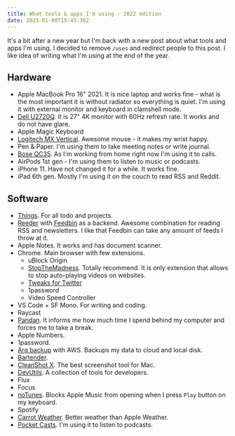 ```yaml
---
title: What tools & apps I'm using - 2022 edition
date: 2023-01-08T15:43:36Z
---
```


It's a bit after a new year but I'm back with a new post about what tools and apps I'm using. I decided to remove `/uses` and redirect people to this post. I like idea of writing what I'm using at the end of the year.

## Hardware

- Apple MacBook Pro 16" 2021. It is nice laptop and works fine - what is the most important it is without radiator so everything is quiet. I'm using it with external monitor and keyboard in clamshell mode.
- [Dell U2720Q](https://www.dell.com/pl/firmiinstytucji/p/dell-u2720q-monitor/pd). It is 27" 4K monitor with 60Hz refresh rate. It works and do not have glare.
- Apple Magic Keyboard
- [Logitech MX Vertical](https://www.logitech.com/en-us/products/mice/mx-vertical-ergonomic-mouse.html). Awesome mouse - it makes my wrist happy.
- Pen & Paper. I'm using them to take meeting notes or write journal.
- [Bose QC35](https://www.bose.com/en_us/landing_pages/quietcomfort_35_wireless.html). As I'm working from home right now I'm using it to calls.
- AirPods 1st gen - I'm using them to listen to music or podcasts.
- iPhone 11. Have not changed it for a while. It works fine.
- iPad 6th gen. Mostly I'm using it on the couch to read RSS and Reddit.

## Software

- [Things](https://culturedcode.com/things/). For all todo and projects.
- [Reeder](https://www.reederapp.com/) with [Feedbin](https://feedbin.com/) as a backend. Awesome combination for reading RSS and newsletters. I like that Feedbin can take any amount of feeds I throw at it.
- Apple Notes. It works and has document scanner.
- Chrome. Main browser with few extensions.
  - uBlock Origin
  - [StopTheMadness](https://underpassapp.com/StopTheMadness/). Totally recommend. It is only extension that allows to stop auto-playing videos on websites.
  - [Tweaks for Twitter](https://apps.apple.com/us/app/tweaks-for-twitter/id1567751529?mt=12)
  - 1password
  - Video Speed Controller
- VS Code + SF Mono. For writing and coding.
- Raycast
- [Pandan](https://apps.apple.com/us/app/pandan/id1569600264?mt=12). It informs me how much time I spend behind my computer and forces me to take a break.
- Apple Numbers.
- 1password.
- [Arq backup](https://www.arqbackup.com/) with AWS. Backups my data to cloud and local disk.
- [Bartender](https://www.macbartender.com/).
- [CleanShot X](https://cleanshot.com/). The best screenshot tool for Mac.
- [DevUtils](https://devutils.com/). A collection of tools for developers.
- Flux
- Focus
- [noTunes](https://github.com/tombonez/noTunes). Blocks Apple Music from opening when I press `Play` button on my keyboard.
- Spotify
- [Carrot Weather](https://www.meetcarrot.com/weather/). Better weather than Apple Weather.
- [Pocket Casts](https://pocketcasts.com/). I'm using it to listen to podcasts.
